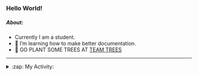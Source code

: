 ### Hello World!

##### About:
- Currently I am a student.
- 🌱 I’m learning how to make better documentation.
- 🌱 GO PLANT SOME TREES AT [TEAM TREES](https://teamtrees.org/)

---
<details>
  <summary>:zap: My Activity:</summary>
  
<!--START_SECTION:waka-->
![Code Time](http://img.shields.io/badge/Code%20Time-1%2C172%20hrs%2037%20mins-blue)

**I'm a Night 🦉** 

```text
🌞 Morning                1871 commits        ███░░░░░░░░░░░░░░░░░░░░░░   10.02 % 
🌆 Daytime                6378 commits        █████████░░░░░░░░░░░░░░░░   34.17 % 
🌃 Evening                5346 commits        ███████░░░░░░░░░░░░░░░░░░   28.64 % 
🌙 Night                  5070 commits        ███████░░░░░░░░░░░░░░░░░░   27.16 % 
```
📅 **I'm Most Productive on Wednesday** 

```text
Monday                   2623 commits        ████░░░░░░░░░░░░░░░░░░░░░   14.05 % 
Tuesday                  2540 commits        ███░░░░░░░░░░░░░░░░░░░░░░   13.61 % 
Wednesday                4373 commits        ██████░░░░░░░░░░░░░░░░░░░   23.43 % 
Thursday                 2397 commits        ███░░░░░░░░░░░░░░░░░░░░░░   12.84 % 
Friday                   1968 commits        ███░░░░░░░░░░░░░░░░░░░░░░   10.54 % 
Saturday                 1634 commits        ██░░░░░░░░░░░░░░░░░░░░░░░   08.75 % 
Sunday                   3130 commits        ████░░░░░░░░░░░░░░░░░░░░░   16.77 % 
```


📊 **This Week I Spent My Time On** 

```text
🔥 Editors: 
VS Code                  3 hrs 26 mins       ██████████████░░░░░░░░░░░   56.43 % 
IntelliJ                 2 hrs 39 mins       ███████████░░░░░░░░░░░░░░   43.57 % 

🐱‍💻 Projects: 
iris-flower-ml           3 hrs 23 mins       ██████████████░░░░░░░░░░░   55.52 % 
intro                    2 hrs 26 mins       ██████████░░░░░░░░░░░░░░░   40.07 % 
FilterHelperTest.kt      6 mins              ░░░░░░░░░░░░░░░░░░░░░░░░░   01.91 % 
LightEditProject         5 mins              ░░░░░░░░░░░░░░░░░░░░░░░░░   01.59 % 
Unknown Project          3 mins              ░░░░░░░░░░░░░░░░░░░░░░░░░   00.90 % 
```


 Last Updated on 01/09/2023 14:11:38 UTC
<!--END_SECTION:waka-->
</details>
